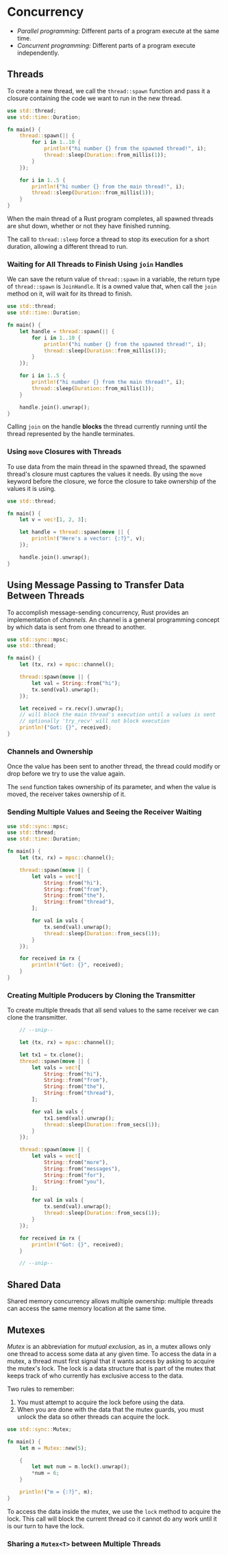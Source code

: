 # Concurrency

- *Parallel programming:* Different parts of a program execute at the same time.
- *Concurrent programming:* Different parts of a program execute independently.

## Threads

To create a new thread, we call the `thread::spawn` function and pass it a closure containing the
code we want to run in the new thread.

```rs
use std::thread;
use std::time::Duration;

fn main() {
    thread::spawn(|| {
        for i in 1..10 {
            println!("hi number {} from the spawned thread!", i);
            thread::sleep(Duration::from_millis(1));
        }
    });

    for i in 1..5 {
        println!("hi number {} from the main thread!", i);
        thread::sleep(Duration::from_millis(1));
    }
}
```

When the main thread of a Rust program completes, all spawned threads are shut down, whether or not
they have finished running.

The call to `thread::sleep` force a thread to stop its execution for a short duration, allowing a
different thread to run.

### Waiting for All Threads to Finish Using `join` Handles

We can save the return value of `thread::spawn` in a variable, the return type of `thread::spawn` is
`JoinHandle`. It is a owned value that, when call the `join` method on it, will wait for its thread
to finish.

```rs
use std::thread;
use std::time::Duration;

fn main() {
    let handle = thread::spawn(|| {
        for i in 1..10 {
            println!("hi number {} from the spawned thread!", i);
            thread::sleep(Duration::from_millis(1));
        }
    });

    for i in 1..5 {
        println!("hi number {} from the main thread!", i);
        thread::sleep(Duration::from_millis(1));
    }

    handle.join().unwrap();
}
```

Calling `join` on the handle **blocks** the thread currently running until the thread represented by the
handle terminates.

### Using `move` Closures with Threads

To use data from the main thread in the spawned thread, the spawned thread's closure must captures
the values it needs. By using the `move` keyword before the closure, we force the closure to take
ownership of the values it is using.

```rs
use std::thread;

fn main() {
    let v = vec![1, 2, 3];

    let handle = thread::spawn(move || {
        println!("Here's a vector: {:?}", v);
    });

    handle.join().unwrap();
}
```

## Using Message Passing to Transfer Data Between Threads

To accomplish message-sending concurrency, Rust provides an implementation of *channels*. An channel
is a general programming concept by which data is sent from one thread to another.

```rs
use std::sync::mpsc;
use std::thread;

fn main() {
    let (tx, rx) = mpsc::channel();

    thread::spawn(move || {
        let val = String::from("hi");
        tx.send(val).unwrap();
    });

    let received = rx.recv().unwrap();
    // will block the main thread's execution until a values is sent
    // optionally 'try_recv' will not block execution
    println!("Got: {}", received);
}
```

### Channels and Ownership

Once the value has been sent to another thread, the thread could modify or drop before we try to
use the value again.

The `send` function takes ownership of its parameter, and when the value is moved, the receiver
takes ownership of it.

### Sending Multiple Values and Seeing the Receiver Waiting

```rs
use std::sync::mpsc;
use std::thread;
use std::time::Duration;

fn main() {
    let (tx, rx) = mpsc::channel();

    thread::spawn(move || {
        let vals = vec![
            String::from("hi"),
            String::from("from"),
            String::from("the"),
            String::from("thread"),
        ];

        for val in vals {
            tx.send(val).unwrap();
            thread::sleep(Duration::from_secs(1));
        }
    });

    for received in rx {
        println!("Got: {}", received);
    }
}
```

### Creating Multiple Producers by Cloning the Transmitter

To create multiple threads that all send values to the same receiver we can clone the transmitter.

```rs
    // --snip--

    let (tx, rx) = mpsc::channel();

    let tx1 = tx.clone();
    thread::spawn(move || {
        let vals = vec![
            String::from("hi"),
            String::from("from"),
            String::from("the"),
            String::from("thread"),
        ];

        for val in vals {
            tx1.send(val).unwrap();
            thread::sleep(Duration::from_secs(1));
        }
    });

    thread::spawn(move || {
        let vals = vec![
            String::from("more"),
            String::from("messages"),
            String::from("for"),
            String::from("you"),
        ];

        for val in vals {
            tx.send(val).unwrap();
            thread::sleep(Duration::from_secs(1));
        }
    });

    for received in rx {
        println!("Got: {}", received);
    }

    // --snip--
```

## Shared Data

Shared memory concurrency allows multiple ownership: multiple threads can access the same memory
location at the same time.

## Mutexes 

*Mutex* is an abbreviation for *mutual exclusion*, as in, a mutex allows only one thread to access
some data at any given time. To access the data in a mutex, a thread must first signal that it wants
access by asking to acquire the mutex's lock. The lock is a data structure that is part of the mutex
that keeps track of who currently  has exclusive access to the data.

Two rules to remember:

1. You must attempt to acquire the lock before using the data.
2. When you are done with the data that the mutex guards, you must unlock the data so other threads
   can acquire the lock.

```rs
use std::sync::Mutex;

fn main() {
    let m = Mutex::new(5);

    {
        let mut num = m.lock().unwrap();
        *num = 6;
    }

    println!("m = {:?}", m);
}
```

To access the data inside the mutex, we use the `lock` method to acquire the lock. This call will
block the current thread co it cannot do any work until it is our turn to have the lock.

### Sharing a `Mutex<T>` between Multiple Threads


